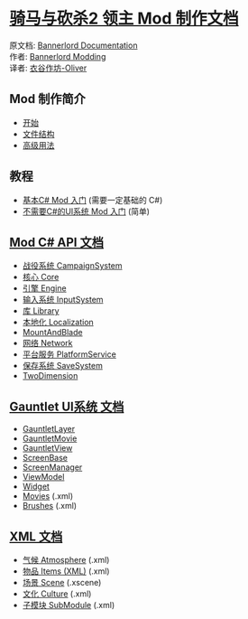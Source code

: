 # [骑马与砍杀2 领主 Mod 制作文档](https://yigu-studio.gitbook.io/bannerlord-modding-cn/)

原文档: [Bannerlord Documentation](https://docs.bannerlordmodding.com/)    
作者: [Bannerlord Modding](https://github.com/Bannerlord-Modding)    
译者: [衣谷作坊-Oliver](mailto:munoliver007@gmail.com)

## Mod 制作简介

* [开始](_intro/getting-started.md)
* [文件结构](_intro/folder-structure.md)
* [高级用法](_intro/advanced.md)

## 教程

* [基本C\# Mod 入门](_tutorials/basic-csharp-mod.md) \(需要一定基础的 C\#\)
* [不需要C\#的UI系统 Mod 入门](_tutorials/modding-gauntlet-without-csharp.md) \(简单\)

## [Mod C# API 文档](_csharp-api/README.md)

* [战役系统 CampaignSystem](_csharp-api/campaignsystem)
* [核心 Core](_csharp-api/core)
* [引擎 Engine](_csharp-api/engine)
* [输入系统 InputSystem](_csharp-api/inputsystem)
* [库 Library](_csharp-api/library)
* [本地化 Localization](_csharp-api/localization)
* [MountAndBlade](_csharp-api/mountandblade)
* [网络 Network](_csharp-api/network)
* [平台服务 PlatformService](_csharp-api/platformservice)
* [保存系统 SaveSystem](_csharp-api/savesystem)
* [TwoDimension](_csharp-api/twodimension)

## [Gauntlet UI系统 文档](_gauntlet/README.md)

* [GauntletLayer](_gauntlet/gauntletlayer.md)
* [GauntletMovie](_gauntlet/gauntletmovie.md)
* [GauntletView](_gauntlet/gauntletview.md)
* [ScreenBase](_gauntlet/screenbase.md)
* [ScreenManager](_gauntlet/screenmanager.md)
* [ViewModel](_gauntlet/viewmodel.md)
* [Widget](_gauntlet/widget.md)
* [Movies](_gauntlet/movie.md) \(.xml\)
* [Brushes](_gauntlet/brush.md) \(.xml\)

## [XML 文档](_xmldocs/)

* [气候 Atmosphere](_xmldocs/atmosphere.md) \(.xml\)
* [物品 Items \(XML\)](_xmldocs/Items/README.md) \(.xml\)
* [场景 Scene](_xmldocs/scene.md) \(.xscene\)
* [文化 Culture](_xmldocs/cultures.md) \(.xml\)
* [子模块 SubModule](_xmldocs/submodule.md) \(.xml\)
